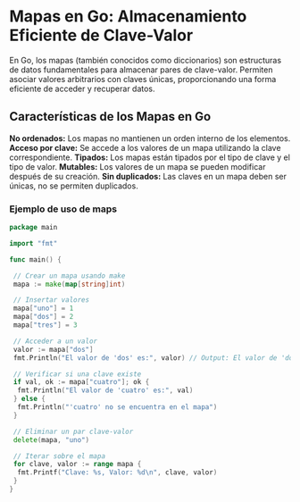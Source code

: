 # Mapas en Go: Almacenamiento Eficiente de Clave-Valor

En Go, los mapas (también conocidos como diccionarios) son estructuras de datos fundamentales para almacenar pares de clave-valor. Permiten asociar valores arbitrarios con claves únicas, proporcionando una forma eficiente de acceder y recuperar datos.

## Características de los Mapas en Go

**No ordenados:** Los mapas no mantienen un orden interno de los elementos.
**Acceso por clave:** Se accede a los valores de un mapa utilizando la clave correspondiente.
**Tipados:** Los mapas están tipados por el tipo de clave y el tipo de valor.
**Mutables:** Los valores de un mapa se pueden modificar después de su creación.
**Sin duplicados:** Las claves en un mapa deben ser únicas, no se permiten duplicados.

### Ejemplo de uso de maps

```go
package main

import "fmt"

func main() {

 // Crear un mapa usando make
 mapa := make(map[string]int)

 // Insertar valores
 mapa["uno"] = 1
 mapa["dos"] = 2
 mapa["tres"] = 3

 // Acceder a un valor
 valor := mapa["dos"]
 fmt.Println("El valor de 'dos' es:", valor) // Output: El valor de 'dos' es: 2

 // Verificar si una clave existe
 if val, ok := mapa["cuatro"]; ok {
  fmt.Println("El valor de 'cuatro' es:", val)
 } else {
  fmt.Println("'cuatro' no se encuentra en el mapa")
 }

 // Eliminar un par clave-valor
 delete(mapa, "uno")

 // Iterar sobre el mapa
 for clave, valor := range mapa {
  fmt.Printf("Clave: %s, Valor: %d\n", clave, valor)
 }
}
```
